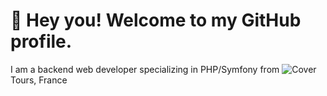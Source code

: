 # 👋 Hey you! Welcome to my GitHub profile.

I am a backend web developer specializing in PHP/Symfony from ![Cover](https://github.com/FranciscoKevin/FranciscoKevin/tree/main/img/france-flag.png)Tours, France
